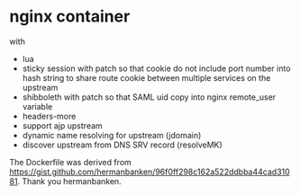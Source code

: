 # nginx container
with
- lua
- sticky session with patch so that cookie do not include port number into hash string to share route cookie between multiple services on the upstream
- shibboleth with patch so that SAML uid copy into nginx remote_user variable
- headers-more
- support ajp upstream
- dynamic name resolving for upstream (jdomain)
- discover upstream from DNS SRV record (resolveMK)

The Dockerfile was derived from https://gist.github.com/hermanbanken/96f0ff298c162a522ddbba44cad31081.
Thank you hermanbanken.
